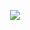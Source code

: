 <p align="center">
  <img src="https://i.kym-cdn.com/editorials/icons/original/000/004/391/Hello_there.jpg">
</p>


<!--
**GianlucaCarlini/GianlucaCarlini** is a ✨ _special_ ✨ repository because its `README.md` (this file) appears on your GitHub profile.

Here are some ideas to get you started:

- 🔭 I’m currently working on ...
- 🌱 I’m currently learning ...
- 👯 I’m looking to collaborate on ...
- 🤔 I’m looking for help with ...
- 💬 Ask me about ...
- 📫 How to reach me: ...
- 😄 Pronouns: ...
- ⚡ Fun fact: ...
-->
